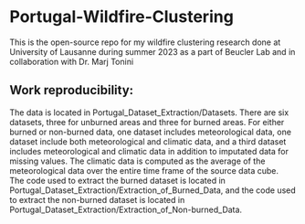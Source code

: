 # Portugal-Wildfire-Clustering
This is the open-source repo for my wildfire clustering research done at University of Lausanne during summer 2023 as a part of Beucler Lab and in collaboration with Dr. Marj Tonini

## Work reproducibility:
The data is located in Portugal_Dataset_Extraction/Datasets. There are six datasets, three for unburned areas and three for burned areas. For either burned or non-burned data, one dataset includes meteorological data, one dataset include both meteorological and climatic data, and a third dataset includes meteorological and climatic data in addition to imputated data for missing values. The climatic data is computed as the average of the meteorological data over the entire time frame of the source data cube.
</br> The code used to extract the burned dataset is located in Portugal_Dataset_Extraction/Extraction_of_Burned_Data, and the code used to extract the non-burned dataset is located in Portugal_Dataset_Extraction/Extraction_of_Non-burned_Data.
